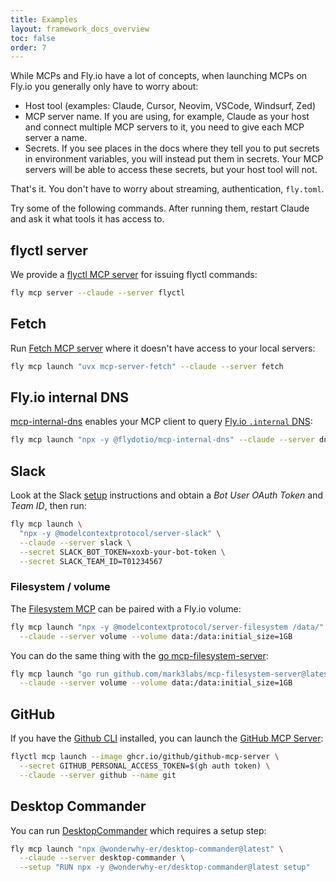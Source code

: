 ```yaml
---
title: Examples
layout: framework_docs_overview
toc: false
order: 7
---
```


While MCPs and Fly.io have a lot of concepts, when launching MCPs on Fly.io you generally only have to worry about:
  * Host tool (examples: Claude, Cursor, Neovim, VSCode, Windsurf, Zed)
  * MCP server name.  If you are using, for example, Claude as your host and connect multiple MCP servers to it, you need to give each MCP server a name.
  * Secrets. If you see places in the docs where they tell you to put secrets in environment variables, you will instead put them in secrets. Your MCP servers will be able to access these secrets, but your host tool will not.

That's it.  You don't have to worry about streaming, authentication, `fly.toml`.

Try some of the following commands.  After running them, restart Claude and ask it what tools it has access to.

## flyctl server

We provide a [flyctl MCP server](./flyctl-server.html.md) for issuing flyctl commands:

```sh
fly mcp server --claude --server flyctl
```

## Fetch

Run [Fetch MCP server](https://github.com/modelcontextprotocol/servers/tree/main/src/fetch#fetch-mcp-server) where it doesn't have access to your local servers:

```sh
fly mcp launch "uvx mcp-server-fetch" --claude --server fetch
```

## Fly.io internal DNS

[mcp-internal-dns](https://github.com/fly-apps/mcp-internal-dns?tab=readme-ov-file#overview) enables your MCP client to query [Fly.io `.internal` DNS](https://fly.io/docs/networking/private-networking/#fly-io-internal-dns):

```sh
fly mcp launch "npx -y @flydotio/mcp-internal-dns" --claude --server dns
```

## Slack

Look at the Slack [setup](https://github.com/modelcontextprotocol/servers/blob/main/src/slack/README.md#setup) instructions and obtain a _Bot User OAuth Token_ and _Team ID_, then run:

```sh
fly mcp launch \
  "npx -y @modelcontextprotocol/server-slack" \
  --claude --server slack \
  --secret SLACK_BOT_TOKEN=xoxb-your-bot-token \
  --secret SLACK_TEAM_ID=T01234567
```

### Filesystem / volume

The [Filesystem MCP](https://github.com/modelcontextprotocol/servers/tree/main/src/filesystem) can be paired with a Fly.io volume:

```sh
fly mcp launch "npx -y @modelcontextprotocol/server-filesystem /data/" \
  --claude --server volume --volume data:/data:initial_size=1GB
```

You can do the same thing with the [go mcp-filesystem-server](https://github.com/mark3labs/mcp-filesystem-server?tab=readme-ov-file#mcp-filesystem-server):

```sh
fly mcp launch "go run github.com/mark3labs/mcp-filesystem-server@latest /data/" \
  --claude --server volume --volume data:/data:initial_size=1GB
```

## GitHub

If you have the [Github CLI](https://cli.github.com/) installed, you can launch the [GitHub MCP Server](https://github.com/github/github-mcp-server?tab=readme-ov-file#github-mcp-server):

```sh
flyctl mcp launch --image ghcr.io/github/github-mcp-server \
  --secret GITHUB_PERSONAL_ACCESS_TOKEN=$(gh auth token) \
  --claude --server github --name git
```

## Desktop Commander

You can run [DesktopCommander](https://desktopcommander.app/) which requires a setup step:

```sh
fly mcp launch "npx @wonderwhy-er/desktop-commander@latest" \
  --claude --server desktop-commander \
  --setup "RUN npx -y @wonderwhy-er/desktop-commander@latest setup"
```